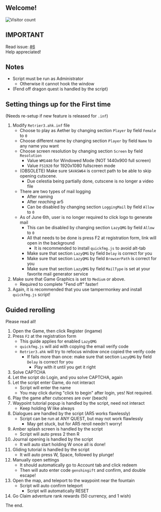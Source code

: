 
## Welcome!
![Visitor count](https://shields-io-visitor-counter.herokuapp.com/badge?page=slowsient.genshin.guide)

## IMPORTANT
Read issue: [#6](https://github.com/SlowsieNT/Genshin-Impact/issues/6)<br>
Help appreciated!

## Notes
- Script must be run as Administrator
   - Otherwise it cannot hook the window
- (Fend off dragon quest is handled by the script)
## Setting things up for the First time
(Needs re-setup if new feature is released for `.inf`)
1. Modify `Retrier3.ahk.inf` file
   - Choose to play as Aether by changing section `Player` by field `Female` to `0`
   - Choose different name by changing section `Player` by field `Name` to any name you want
   - Choose screen resolution by changing section `Screen` by field `Resolution`
      - Value `WM1440` for Windowed Mode (NOT 1440x900 full screen)
      - Value `FS1920` for 1920x1080 fullscreen mode
   - (OBSOLETE) Make sure `SAVASW64` is correct path to be able to skip opening cutscene.
     - Due celestia being partially done, cutscene is no longer a video file
   - There are two types of mail logging
      - After naming
      - After *reaching* ar5 
      - Can be disabled by changing section `LoggingMail` by field `Allow` to `0`
   - As of June 6th, user is no longer required to click logo to generate mail
      - This can be disabled by changing section `LazyQMG` by field `Allow` to `0`
      - All that needs to be done is press F2 at registration form, link will open in the background
         - It is recommended to install `quickfmg.js` to avoid alt-tab
      - Make sure that section `LazyQMG` by field `Delay` is correct for you
      - Make sure that section `LazyQMG` by field `BrowserPath` is correct for you
      - Make sure that section `LazyQMG` by field `MailType` is set at your favorite mail generator service
2. Make sure that Game Graphics is set to `Medium` or above.
    - Required to complete "Fend off" faster!
3. Again, it is recommended that you use tampermonkey and install `quickfmg.js` script!
## Guided rerolling
Please read all!
1. Open the Game, then click Register (ingame)
2. Press `F2` at the registration form
    - This guide applies for enabled `LazyQMG`
    - `quickfmg.js` will aid with copying the email verify code
    - `Retrier3.ahk` will try to refocus window once copied the verify code
       - If fails more than once: make sure that section `LazyQMG` by field `Delay` is correct for you
          - Play with it until you get it right
3. Solve CAPTCHA
4. Let the script do Login, and you solve CAPTCHA, again
5. Let the script enter Game, do not interact
    - Script will enter the name
    - You may click during "click to begin" after login, yes! Not required.
6. Play the game after cutscenes are over (beach)
7. Waypoint tutorial popup is handled by the script, need not interact
    - Keep holding W like always
8. Dialogues are handled by the script (AR5 works flawlessly)
    - Script can be run at ANY QUEST, but may not work flawlessly
       - May get stuck, but for AR5 reroll needn't worry!
9. Amber splash screen is handled by the script
    - Script will auto press 2 then R
10. Journal opening is handled by the script
    - It will auto start holding W once all is done!
11. Gliding tutorial is handled by the script
    - It will auto press W, Space, followed by plunge!
12. Manually open settings
    - It should automatically go to Account tab and click redeem
    - Then will auto enter code `genshingift` and confirm, and double escape!
13. Open the map, and teleport to the waypoint near the fountain
    - Script will auto confirm teleport
       - Script will automatically RESET
14. Go Claim adventure rank rewards (50 currency, and 1 wish)

The end.
